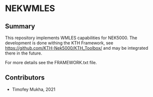 # NEKWMLES

## Summary

This repository implements WMLES capabilities for NEK5000.
The development is done withing the KTH Framework, see
https://github.com/KTH-Nek5000/KTH_Toolbox/
and may be integrated there in the future.

For more details see the FRAMEWORK.txt file.

## Contributors
- Timofey Mukha, 2021